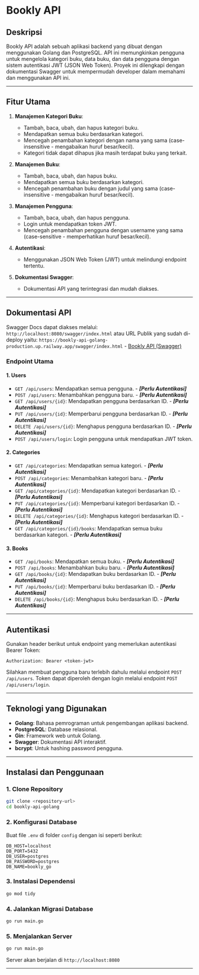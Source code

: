 # Bookly API

## Deskripsi
Bookly API adalah sebuah aplikasi backend yang dibuat dengan menggunakan Golang dan PostgreSQL. API ini memungkinkan pengguna untuk mengelola kategori buku, data buku, dan data pengguna dengan sistem autentikasi JWT (JSON Web Token). Proyek ini dilengkapi dengan dokumentasi Swagger untuk mempermudah developer dalam memahami dan menggunakan API ini.

---

## Fitur Utama
1. **Manajemen Kategori Buku**:
   - Tambah, baca, ubah, dan hapus kategori buku.
   - Mendapatkan semua buku berdasarkan kategori.
   - Mencegah penambahan kategori dengan nama yang sama (case-insensitive - mengabaikan huruf besar/kecil).
   - Kategori tidak dapat dihapus jika masih terdapat buku yang terkait.

2. **Manajemen Buku**:
   - Tambah, baca, ubah, dan hapus buku.
   - Mendapatkan semua buku berdasarkan kategori.
   - Mencegah penambahan buku dengan judul yang sama (case-insensitive - mengabaikan huruf besar/kecil).

3. **Manajemen Pengguna**:
   - Tambah, baca, ubah, dan hapus pengguna.
   - Login untuk mendapatkan token JWT.
   - Mencegah penambahan pengguna dengan username yang sama (case-sensitive - memperhatikan huruf besar/kecil).

4. **Autentikasi**:
   - Menggunakan JSON Web Token (JWT) untuk melindungi endpoint tertentu.

5. **Dokumentasi Swagger**:
   - Dokumentasi API yang terintegrasi dan mudah diakses.

---

## Dokumentasi API
Swagger Docs dapat diakses melalui: `http://localhost:8080/swagger/index.html` atau URL Publik yang sudah di-deploy yaitu: `https://bookly-api-golang-production.up.railway.app/swagger/index.html` - [Bookly API (Swagger)](https://bookly-api-golang-production.up.railway.app/swagger/index.html)

### Endpoint Utama

#### 1. **Users**
- `GET /api/users`: Mendapatkan semua pengguna. - **_[Perlu Autentikasi]_**
- `POST /api/users`: Menambahkan pengguna baru. - **_[Perlu Autentikasi]_**
- `GET /api/users/{id}`: Mendapatkan pengguna berdasarkan ID. - **_[Perlu Autentikasi]_**
- `PUT /api/users/{id}`: Memperbarui pengguna berdasarkan ID. - **_[Perlu Autentikasi]_**
- `DELETE /api/users/{id}`: Menghapus pengguna berdasarkan ID. - **_[Perlu Autentikasi]_**
- `POST /api/users/login`: Login pengguna untuk mendapatkan JWT token.

#### 2. **Categories**
- `GET /api/categories`: Mendapatkan semua kategori. - **_[Perlu Autentikasi]_**
- `POST /api/categories`: Menambahkan kategori baru. - **_[Perlu Autentikasi]_**
- `GET /api/categories/{id}`: Mendapatkan kategori berdasarkan ID. - **_[Perlu Autentikasi]_**
- `PUT /api/categories/{id}`: Memperbarui kategori berdasarkan ID. - **_[Perlu Autentikasi]_**
- `DELETE /api/categories/{id}`: Menghapus kategori berdasarkan ID. - **_[Perlu Autentikasi]_**
- `GET /api/categories/{id}/books`: Mendapatkan semua buku berdasarkan kategori. - **_[Perlu Autentikasi]_**

#### 3. **Books**
- `GET /api/books`: Mendapatkan semua buku. - **_[Perlu Autentikasi]_**
- `POST /api/books`: Menambahkan buku baru. - **_[Perlu Autentikasi]_**
- `GET /api/books/{id}`: Mendapatkan buku berdasarkan ID. - **_[Perlu Autentikasi]_**
- `PUT /api/books/{id}`: Memperbarui buku berdasarkan ID. - **_[Perlu Autentikasi]_**
- `DELETE /api/books/{id}`: Menghapus buku berdasarkan ID. - **_[Perlu Autentikasi]_**

---

## Autentikasi
Gunakan header berikut untuk endpoint yang memerlukan autentikasi Bearer Token:
```
Authorization: Bearer <token-jwt>
```
Silahkan membuat pengguna baru terlebih dahulu melalui endpoint `POST /api/users`. Token dapat diperoleh dengan login melalui endpoint `POST /api/users/login`. 

---

## Teknologi yang Digunakan
- **Golang**: Bahasa pemrograman untuk pengembangan aplikasi backend.
- **PostgreSQL**: Database relasional.
- **Gin**: Framework web untuk Golang.
- **Swagger**: Dokumentasi API interaktif.
- **bcrypt**: Untuk hashing password pengguna.

---

## Instalasi dan Penggunaan

### 1. Clone Repository
```bash
git clone <repository-url>
cd bookly-api-golang
```

### 2. Konfigurasi Database
Buat file `.env` di folder `config` dengan isi seperti berikut:

```
DB_HOST=localhost
DB_PORT=5432
DB_USER=postgres
DB_PASSWORD=postgres
DB_NAME=bookly_go
```

### 3. Instalasi Dependensi
```bash
go mod tidy
```

### 4. Jalankan Migrasi Database
```bash
go run main.go
```

### 5. Menjalankan Server
```bash
go run main.go
```
Server akan berjalan di `http://localhost:8080`

---